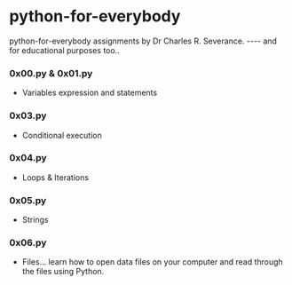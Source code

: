 # python-for-everybody
 python-for-everybody assignments by Dr Charles R. Severance. ---- and for educational purposes too..

### 0x00.py & 0x01.py
- Variables expression and statements

 ### 0x03.py
- Conditional execution

### 0x04.py
- Loops & Iterations

### 0x05.py
- Strings

### 0x06.py
- Files... learn how to open data files on your computer and read through the files using Python.

